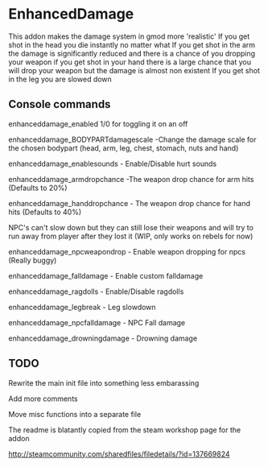 # EnhancedDamage

This addon makes the damage system in gmod more 'realistic'
If you get shot in the head you die instantly no matter what
If you get shot in the arm the damage is significantly reduced and there is a chance of you dropping your weapon
if you get shot in your hand there is a large chance that you will drop your weapon but the damage is almost non existent
If you get shot in the leg you are slowed down

## Console commands
enhanceddamage_enabled 1/0 for toggling it on an off

enhanceddamage_BODYPARTdamagescale -Change the damage scale for the chosen bodypart (head, arm, leg, chest, stomach, nuts and hand)

enhanceddamage_enablesounds - Enable/Disable hurt sounds

enhanceddamage_armdropchance -The weapon drop chance for arm hits (Defaults to 20%)

enhanceddamage_handdropchance - The weapon drop chance for hand hits (Defaults to 40%)

NPC's can't slow down but they can still lose their weapons and will try to run away from player after they lost it (WIP, only works on rebels for now)

enhanceddamage_npcweapondrop - Enable weapon dropping for npcs (Really buggy)

enhanceddamage_falldamage - Enable custom falldamage

enhanceddamage_ragdolls - Enable/Disable ragdolls

enhanceddamage_legbreak - Leg slowdown

enhanceddamage_npcfalldamage - NPC Fall damage

enhanceddamage_drowningdamage - Drowning damage

## TODO
Rewrite the main init file into something less embarassing

Add more comments

Move misc functions into a separate file


The readme is blatantly copied from the steam workshop page for the addon

http://steamcommunity.com/sharedfiles/filedetails/?id=137669824
